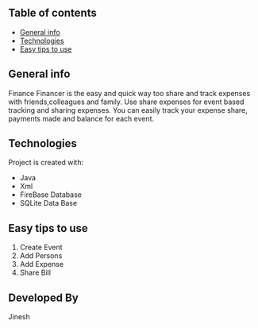 

## Table of contents

- [General info](#general-info)
- [Technologies](#technologies)
- [Easy tips to use](#easy-tips-to-use)

## General info
 Finance Financer is the easy and quick way too share and track expenses with friends,colleagues and family.
 Use share expenses for event based tracking and sharing expenses. 
 You can easily track your expense share, payments made and balance for each event.


## Technologies

Project is created with:

- Java
- Xml
- FireBase Database
- SQLite Data Base

## Easy tips to use
 1. Create Event
 2. Add Persons
 3. Add Expense
 4. Share Bill

## Developed By
Jinesh
